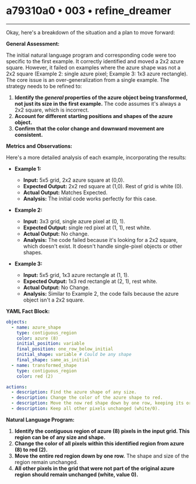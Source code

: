 # a79310a0 • 003 • refine_dreamer

---
Okay, here's a breakdown of the situation and a plan to move forward:

**General Assessment:**

The initial natural language program and corresponding code were too specific to the first example. It correctly identified and moved a 2x2 azure square. However, it failed on examples where the azure shape was not a 2x2 square (Example 2: single azure pixel; Example 3: 1x3 azure rectangle). The core issue is an over-generalization from a single example. The strategy needs to be refined to:

1.  **Identify the *general* properties of the azure object being transformed, not just its size in the first example.** The code assumes it's always a 2x2 square, which is incorrect.
2.  **Account for different starting positions and shapes of the azure object.**
3.  **Confirm that the color change and downward movement are consistent.**

**Metrics and Observations:**

Here's a more detailed analysis of each example, incorporating the results:

*   **Example 1:**
    *   **Input:** 5x5 grid, 2x2 azure square at (0,0).
    *   **Expected Output:** 2x2 red square at (1,0).  Rest of grid is white (0).
    *   **Actual Output:** Matches Expected.
    *   **Analysis:** The initial code works perfectly for this case.

*   **Example 2:**
    *   **Input:** 3x3 grid, single azure pixel at (0, 1).
    *   **Expected Output:** single red pixel at (1, 1), rest white.
    *   **Actual Output:** No change.
    *   **Analysis:** The code failed because it's looking for a 2x2 square, which doesn't exist.  It doesn't handle single-pixel objects or other shapes.

*   **Example 3:**
    *   **Input:** 5x5 grid, 1x3 azure rectangle at (1, 1).
    *   **Expected Output:** 1x3 red rectangle at (2, 1), rest white.
    *   **Actual Output:** No Change.
    *   **Analysis:** Similar to Example 2, the code fails because the azure object isn't a 2x2 square.

**YAML Fact Block:**

```yaml
objects:
  - name: azure_shape
    type: contiguous_region
    color: azure (8)
    initial_position: variable
    final_position: one_row_below_initial
    initial_shape: variable # Could be any shape
    final_shape: same_as_initial
  - name: transformed_shape
    type: contiguous_region
    color: red (2)

actions:
  - description: Find the azure shape of any size.
  - description: Change the color of the azure shape to red.
  - description: Move the now red shape down by one row, keeping its original dimensions.
  - description: Keep all other pixels unchanged (white/0).

```

**Natural Language Program:**

1.  **Identify the contiguous region of azure (8) pixels in the input grid. This region can be of any size and shape.**
2.  **Change the color of all pixels within this identified region from azure (8) to red (2).**
3.  **Move the entire red region down by one row.** The shape and size of the region remain unchanged.
4.  **All other pixels in the grid that were not part of the original azure region should remain unchanged (white, value 0).**

